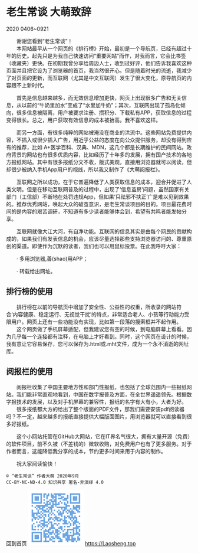 老生常谈 大萌致辞
=================
2020 0406~0921

　　谢谢您看到“老生常谈”！  
　　本网站最早从一个网页的《排行榜》开始，最初是一个导航页，已经有超过十年的历史。起先只是为我自己快速访问“重要网站”而作，对我而言，它会比书签（收藏夹）更快。在初期我曾分享给周边人士，收到过好评，他们告诉我喜欢这种页面并且把它设为了浏览器的首页，我当然很开心。但是随着时光的流逝，我减少了对页面的更新，而互联网（尤其是中文互联网）发生了很大变化，原导航页的内容跟不上新时代。

　　首先是信息越来越多，而无效信息增加更快，网页上出现很多广告和无关信息，从以前的“牛奶里加水”变成了“水里加牛奶”；其次，互联网出现了孤岛化倾向，很多信息被隔离，用户被要求注册、攒积分、下载私有APP，获取信息的过程变得很长。总之，用户获取有效信息的成本被抬高。我不喜欢这样。

　　而另一方面，有很多纯粹的网站被淹没在商业的洪流中。这些网站免费提供内容，不插入或很少插入广告，用近乎公益的态度在向公众提供服务，却没有得到应有的推荐，比如 A+医学百科、汉典、MDN，这几个都是长期维护的民间网站。政府背景的网站也有很多优质内容，比如经历了十年多的发展，拥有国产技术的各地方报纸网站。其中有很多报纸分文不收，版式美观，直接用浏览器就可以阅读，但却很少被纳入手机App用户的视线，所以我又制作了《大萌阅报栏》。

　　互联网之所以成功，在于它普遍降低了人类获取信息的成本，迎合并促进了人类文明。但是在移动互联网普及的过程中，出现了‘信息茧房’问题，虽然国家有关部门（工信部）不断地在处罚违规App，但如果‘只祛邪不扶正’广是难以见到效果的。推荐优秀网站，唤起大众的破茧意识，是老生常谈项目的目的。项目最花费时间的是内容的艰苦调研，不知道有多少读者能够体会到，希望有共鸣者能发帖分享。

　　互联网就像大江大河，有自净功能。互联网的信息其实是由每个网民的贡献构成的，如果我们有发表信息的机会，应该尽量选择那些支持浏览器访问的、尊重原创的渠道。即使作为沉默的读者，我们也可以用鼠标投票。在此我呼吁大家：

　　· 多用浏览器,善(shao)用APP；

　　· 转载给出网址。
　　

排行榜的使用
------------

　　排行榜在以前的导航页中增加了安全性、公益性的权重，所收录的网站符合‘内容健康、稳定运行、无视觉干扰’的特点，非常适合老人、小孩等行动能力受限用户。网页上还有一些功能没有实现，比如第一段落的搜索框并不起作用。  
　　这个网页做了手机屏幕适配，但我建议您有空的时候，到电脑屏幕上看看。因为几乎每一个连接都有注释，在电脑上才好看到。同时，这个网页在设计的时候，我有意让它容易保存，您可以保存为.html或.mht文件，成为一个永不消逝的网址库。

阅报栏的使用
------------

　　阅报栏收集了中国主要地方性和部门性报纸，也包括了全球范围内一些报纸网站。我们能非常直观地看到，中国在数字报普及方面，在全世界遥遥领先。根据数字报技术的发展，以及对手机屏幕的兼容性，报纸的名字有大有小，大者为好。  
　　很多报纸都大方的给出了整个版面的PDF文件，那我们需要安装pdf阅读器吗？不一定，越来越多的报纸直接提供大幅版面图片，用浏览器就可以直接看到很多好报纸。

　　这个小网站托管在GitHub大网站，它在IT界名气很大，拥有大量开源（免费）的软件项目，前不久被（不差钱的）微软收购，对免费用户也有了更多服务。对于作者而言，这能降低我分享的成本，节约更多时间来用于内容的制作。

　　祝大家阅读愉快！

	© “老生常谈” 作者大萌 2020年9月
	CC-BY-NC-ND-4.0 知识共享 署名-非演绎 4.0

回到首页
<a href=".." title="返回老生常谈首页"><img src="../indexQR-Blue.png" /></a> 
https://Laosheng.top

